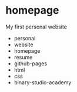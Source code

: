 # homepage
My first personal website
- personal
- website
- homepage
- resume
- github-pages
- html
- css
- binary-studio-academy
